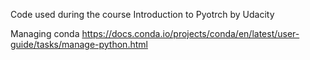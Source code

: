 Code used during the course Introduction to Pyotrch by Udacity

Managing conda
https://docs.conda.io/projects/conda/en/latest/user-guide/tasks/manage-python.html

